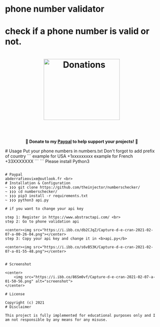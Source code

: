 # phone number validator
# check if a phone number is valid or not.

<h1 align="center">
	<img width="250" src="https://i.ibb.co/9YC4yY6/heart3.png" height="200" alt="Donations"><p>
</h1>
<p align="center">
	<br><br>
	<b>🙌 Donate to my <a href="https://paypal.me/abderrafielamhali">Paypal</a> to help support <b>your</b> projects! 🙌</b>

</p>
# Usage
Put your phone numbers in numbers.txt
Don't forgot to add prefix of country
```
example for USA
+1xxxxxxxxx
example for French
+33XXXXXXX
```
```
Please install Python3 

```

# Paypal
abderrafieovixe@outlook.fr <br>
# Installation & Configuration
~ ❯❯❯ git clone https://github.com/theinjector/numberschecker/
~ ❯❯❯ cd numberschecker/
~ ❯❯❯ pip3 install -r requirements.txt
~ ❯❯❯ python3 api.py

# if you want to change your api key

step 1: Register in https://www.abstractapi.com/ <br>
step 2: Go to phone validation api

<center><img src="https://i.ibb.co/db2CJqZ/Capture-d-e-cran-2021-02-07-a-00-26-04.png"></center>
step 3: Copy your api key and change it in <b>api.py</b>

<center><img src="https://i.ibb.co/s6vB53K/Capture-d-e-cran-2021-02-07-a-01-55-48.png"></center>


# Screenshot

<center>
	<img src="https://i.ibb.co/86Sm0vf/Capture-d-e-cran-2021-02-07-a-01-50-56.png" alt="screenshot">
</center>

# License

Copyright (c) 2021 
# Disclaimer

This project is fully implemented for educational purposes only and I am not responsible by any means for any misuse.
